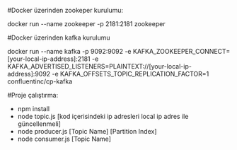 #Docker üzerinden zookeper kurulumu:

docker run --name zookeeper -p 2181:2181 zookeeper

#Docker üzerinden kafka kurulumu

docker run --name kafka -p 9092:9092 -e KAFKA_ZOOKEEPER_CONNECT=[your-local-ip-address]:2181 -e KAFKA_ADVERTISED_LISTENERS=PLAINTEXT://[your-local-ip-address]:9092 -e KAFKA_OFFSETS_TOPIC_REPLICATION_FACTOR=1 confluentinc/cp-kafka

#Proje çalıştırma:

- npm install
- node topic.js [kod içerisindeki ip adresleri local ip adres ile güncellenmeli]
- node producer.js [Topic Name] [Partition Index]
- node consumer.js [Topic Name]